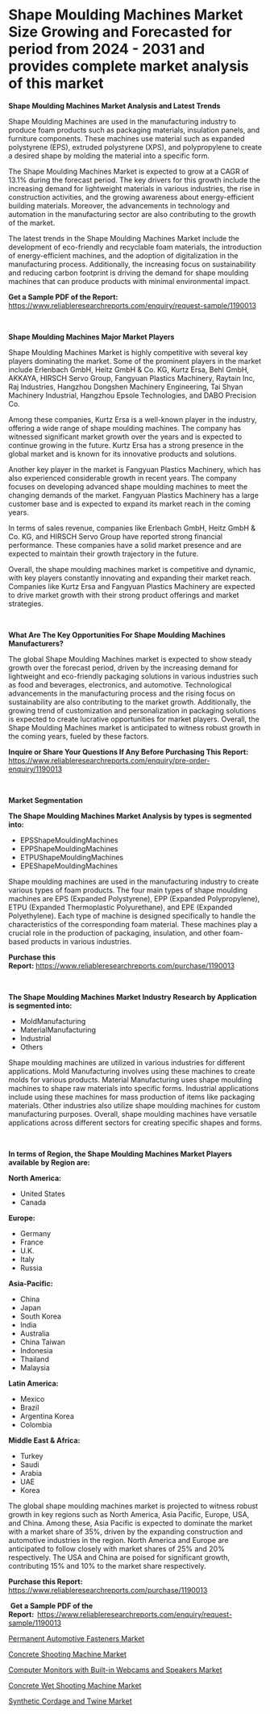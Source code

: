 <p><h1>Shape Moulding Machines Market Size Growing and Forecasted for period from 2024 - 2031 and provides complete market analysis of this market</h1></p><p><strong>Shape Moulding Machines Market Analysis and Latest Trends</strong></p>
<p><p>Shape Moulding Machines are used in the manufacturing industry to produce foam products such as packaging materials, insulation panels, and furniture components. These machines use material such as expanded polystyrene (EPS), extruded polystyrene (XPS), and polypropylene to create a desired shape by molding the material into a specific form.</p><p>The Shape Moulding Machines Market is expected to grow at a CAGR of 13.1% during the forecast period. The key drivers for this growth include the increasing demand for lightweight materials in various industries, the rise in construction activities, and the growing awareness about energy-efficient building materials. Moreover, the advancements in technology and automation in the manufacturing sector are also contributing to the growth of the market.</p><p>The latest trends in the Shape Moulding Machines Market include the development of eco-friendly and recyclable foam materials, the introduction of energy-efficient machines, and the adoption of digitalization in the manufacturing process. Additionally, the increasing focus on sustainability and reducing carbon footprint is driving the demand for shape moulding machines that can produce products with minimal environmental impact.</p></p>
<p><strong>Get a Sample PDF of the Report:&nbsp;</strong> <a href="https://www.reliableresearchreports.com/enquiry/request-sample/1190013">https://www.reliableresearchreports.com/enquiry/request-sample/1190013</a></p>
<p>&nbsp;</p>
<p><strong>Shape Moulding Machines Major Market Players</strong></p>
<p><p>Shape Moulding Machines Market is highly competitive with several key players dominating the market. Some of the prominent players in the market include Erlenbach GmbH, Heitz GmbH & Co. KG, Kurtz Ersa, Behl GmbH, AKKAYA, HIRSCH Servo Group, Fangyuan Plastics Machinery, Raytain Inc, Raj Industries, Hangzhou Dongshen Machinery Engineering, Tai Shyan Machinery Industrial, Hangzhou Epsole Technologies, and DABO Precision Co.</p><p>Among these companies, Kurtz Ersa is a well-known player in the industry, offering a wide range of shape moulding machines. The company has witnessed significant market growth over the years and is expected to continue growing in the future. Kurtz Ersa has a strong presence in the global market and is known for its innovative products and solutions.</p><p>Another key player in the market is Fangyuan Plastics Machinery, which has also experienced considerable growth in recent years. The company focuses on developing advanced shape moulding machines to meet the changing demands of the market. Fangyuan Plastics Machinery has a large customer base and is expected to expand its market reach in the coming years.</p><p>In terms of sales revenue, companies like Erlenbach GmbH, Heitz GmbH & Co. KG, and HIRSCH Servo Group have reported strong financial performance. These companies have a solid market presence and are expected to maintain their growth trajectory in the future.</p><p>Overall, the shape moulding machines market is competitive and dynamic, with key players constantly innovating and expanding their market reach. Companies like Kurtz Ersa and Fangyuan Plastics Machinery are expected to drive market growth with their strong product offerings and market strategies.</p></p>
<p>&nbsp;</p>
<p><strong>What Are The Key Opportunities For Shape Moulding Machines Manufacturers?</strong></p>
<p><p>The global Shape Moulding Machines market is expected to show steady growth over the forecast period, driven by the increasing demand for lightweight and eco-friendly packaging solutions in various industries such as food and beverages, electronics, and automotive. Technological advancements in the manufacturing process and the rising focus on sustainability are also contributing to the market growth. Additionally, the growing trend of customization and personalization in packaging solutions is expected to create lucrative opportunities for market players. Overall, the Shape Moulding Machines market is anticipated to witness robust growth in the coming years, fueled by these factors.</p></p>
<p><strong>Inquire or Share Your Questions If Any Before Purchasing This Report:</strong> <a href="https://www.reliableresearchreports.com/enquiry/pre-order-enquiry/1190013">https://www.reliableresearchreports.com/enquiry/pre-order-enquiry/1190013</a></p>
<p>&nbsp;</p>
<p><strong>Market Segmentation</strong></p>
<p><strong>The Shape Moulding Machines Market Analysis by types is segmented into:</strong></p>
<p><ul><li>EPSShapeMouldingMachines</li><li>EPPShapeMouldingMachines</li><li>ETPUShapeMouldingMachines</li><li>EPEShapeMouldingMachines</li></ul></p>
<p><p>Shape moulding machines are used in the manufacturing industry to create various types of foam products. The four main types of shape moulding machines are EPS (Expanded Polystyrene), EPP (Expanded Polypropylene), ETPU (Expanded Thermoplastic Polyurethane), and EPE (Expanded Polyethylene). Each type of machine is designed specifically to handle the characteristics of the corresponding foam material. These machines play a crucial role in the production of packaging, insulation, and other foam-based products in various industries.</p></p>
<p><strong>Purchase this Report:&nbsp;</strong><a href="https://www.reliableresearchreports.com/purchase/1190013">https://www.reliableresearchreports.com/purchase/1190013</a></p>
<p>&nbsp;</p>
<p><strong>The Shape Moulding Machines Market Industry Research by Application is segmented into:</strong></p>
<p><ul><li>MoldManufacturing</li><li>MaterialManufacturing</li><li>Industrial</li><li>Others</li></ul></p>
<p><p>Shape moulding machines are utilized in various industries for different applications. Mold Manufacturing involves using these machines to create molds for various products. Material Manufacturing uses shape moulding machines to shape raw materials into specific forms. Industrial applications include using these machines for mass production of items like packaging materials. Other industries also utilize shape moulding machines for custom manufacturing purposes. Overall, shape moulding machines have versatile applications across different sectors for creating specific shapes and forms.</p></p>
<p>&nbsp;</p>
<p><strong>In terms of Region, the Shape Moulding Machines Market Players available by Region are:</strong></p>
<p>
    <p> <strong> North America: </strong>
        <ul>
            <li>United States</li>
            <li>Canada</li>
        </ul>
        </p> 
    <p> <strong> Europe: </strong>
        <ul>
            <li>Germany</li>
            <li>France</li>
            <li>U.K.</li>
            <li>Italy</li>
            <li>Russia</li>
        </ul>
        </p> 
    <p> <strong> Asia-Pacific: </strong>
        <ul>
            <li>China</li>
            <li>Japan</li>
            <li>South Korea</li>
            <li>India</li>
            <li>Australia</li>
            <li>China Taiwan</li>
            <li>Indonesia</li>
            <li>Thailand</li>
            <li>Malaysia</li>
        </ul>
        </p> 
    <p> <strong> Latin America: </strong>
        <ul>
            <li>Mexico</li>
            <li>Brazil</li>
            <li>Argentina Korea</li>
            <li>Colombia</li>
        </ul>
        </p> 
    <p> <strong> Middle East & Africa: </strong>
        <ul>
            <li>Turkey</li>
            <li>Saudi</li>
            <li>Arabia</li>
            <li>UAE</li>
            <li>Korea</li>
        </ul>
    </p>
    </p>
<p><p>The global shape moulding machines market is projected to witness robust growth in key regions such as North America, Asia Pacific, Europe, USA, and China. Among these, Asia Pacific is expected to dominate the market with a market share of 35%, driven by the expanding construction and automotive industries in the region. North America and Europe are anticipated to follow closely with market shares of 25% and 20% respectively. The USA and China are poised for significant growth, contributing 15% and 10% to the market share respectively.</p></p>
<p><strong>Purchase this Report: </strong><a href="https://www.reliableresearchreports.com/purchase/1190013">https://www.reliableresearchreports.com/purchase/1190013</a></p>
<p>&nbsp;<strong>Get a Sample PDF of the Report:&nbsp;&nbsp;</strong><a href="https://www.reliableresearchreports.com/enquiry/request-sample/1190013">https://www.reliableresearchreports.com/enquiry/request-sample/1190013</a></p>
<p><strong></strong></p>
<p><p><a href="https://view.publitas.com/reportprime-1/global-permanent-automotive-fasteners-market-by-types-applications-and-major-players-with-regional-growth-rate-analysis-and-development-situation-from-2024-to-2031/">Permanent Automotive Fasteners Market</a></p><p><a href="https://automatic-knee-4c7.notion.site/Concrete-Shooting-Machine-Market-Size-Growth-and-Forecast-from-2024-2031-d439f2310ccb4f8da141f02471daba1f">Concrete Shooting Machine Market</a></p><p><a href="https://automatic-knee-4c7.notion.site/Computer-Monitors-with-Built-in-Webcams-and-Speakers-Market-Size-Reflecting-a-Forecast-Till-2031-Ma-3d23a963c20a48898266f471aca12099">Computer Monitors with Built-in Webcams and Speakers Market</a></p><p><a href="https://sulfuric-clavicle-d39.notion.site/Concrete-Wet-Shooting-Machine-Market-Size-Growth-and-Forecast-from-2024-2031-9da09334e6034795b3a406f61e751aae">Concrete Wet Shooting Machine Market</a></p><p><a href="https://view.publitas.com/reportprime-1/synthetic-cordage-and-twine-market-provides-a-comprehensive-analysis-including-a-macro-overview-of-the-market-as-well-as-micro-details-such-as-market-size-and-competitive-landscape/">Synthetic Cordage and Twine Market</a></p></p>